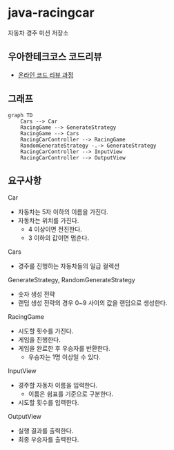 # java-racingcar

자동차 경주 미션 저장소

## 우아한테크코스 코드리뷰

- [온라인 코드 리뷰 과정](https://github.com/woowacourse/woowacourse-docs/blob/master/maincourse/README.md)

## 그래프

```mermaid
graph TD
    Cars --> Car
    RacingGame --> GenerateStrategy
    RacingGame --> Cars
    RacingCarController --> RacingGame
    RandomGenerateStrategy -.-> GenerateStrategy
    RacingCarController --> InputView
    RacingCarController --> OutputView
```

## 요구사항

Car

- 자동차는 5자 이하의 이름을 가진다.
- 자동차는 위치를 가진다.
    - 4 이상이면 전진한다.
    - 3 이하의 값이면 멈춘다.

Cars

- 경주를 진행하는 자동차들의 일급 컬렉션

GenerateStrategy, RandomGenerateStrategy

- 숫자 생성 전략
- 랜덤 생성 전략의 경우 0~9 사이의 값을 랜덤으로 생성한다.

RacingGame

- 시도할 횟수를 가진다.
- 게임을 진행한다.
- 게임을 완료한 후 우승자를 반환한다.
    - 우승자는 1명 이상일 수 있다.

InputView

- 경주할 자동차 이름을 입력한다.
    - 이름은 쉼표를 기준으로 구분한다.
- 시도할 횟수를 입력한다.

OutputView

- 실행 결과를 출력한다.
- 최종 우승자를 출력한다.
